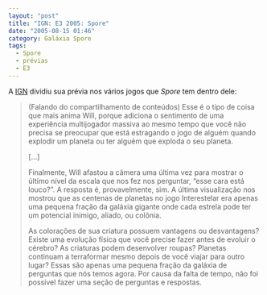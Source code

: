 ```yaml
---
layout: "post"
title: "IGN: E3 2005: Spore"
date: "2005-08-15 01:46"
category: Galáxia Spore
tags:
  - Spore
  - prévias
  - E3
---
```

A [IGN](https://www.ign.com/articles/2005/05/20/e3-2005-spore) dividiu sua prévia nos vários jogos que _Spore_ tem dentro dele:

> (Falando do compartilhamento de conteúdos) Esse é o tipo de coisa que mais anima Will, porque adiciona o sentimento de uma experiência multijogador massiva ao mesmo tempo que você não precisa se preocupar que está estragando o jogo de alguém quando explodir um planeta ou ter alguém que exploda o seu planeta.
>
> [...]
>
> Finalmente, Will afastou a câmera uma última vez para mostrar o último nível da escala que nos fez nos perguntar, “esse cara está louco?”. A resposta é, provavelmente, sim. A última visualização nos mostrou que as centenas de planetas no jogo Interestelar era apenas uma pequena fração da galáxia gigante onde cada estrela pode ter um potencial inimigo, aliado, ou colônia.
>
> As colorações de sua criatura possuem vantagens ou desvantagens? Existe uma evolução física que você precise fazer antes de evoluir o cérebro? As criaturas podem desenvolver roupas? Planetas continuam a terraformar mesmo depois de você viajar para outro lugar? Essas são apenas uma pequena fração da galáxia de perguntas que nós temos agora. Por causa da falta de tempo, não foi possível fazer uma seção de perguntas e respostas.
